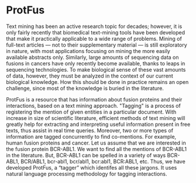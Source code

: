 # ProtFus

Text mining has been an active research topic for decades; however, it is only fairly recently that biomedical text-mining tools have been developed that make it practically applicable to a wide range of problems. Mining of full-text articles — not to their supplementary material — is still exploratory in nature, with most applications focusing on mining the more easily available abstracts only. Similarly, large amounts of sequencing data on fusions in cancers have only recently become available, thanks to leaps in sequencing technologies. To make biological sense of these vast amounts of data, however, they must be analyzed in the context of our current biological knowledge. How this should be done in practice remains an open challenge, since most of the knowledge is buried in the literature.

ProtFus is a resource that has information about fusion proteins and their interactions, based on a text mining approach. "Tagging" is a process of registering the mention of given entities in a particular document. With increase in size of scientific literature, efficient methods of text mining will greatly help for extracting and interpreting useful information present in free texts, thus assist in real time queries. Moreover, two or more types of information are tagged concurrently to find co-mentions. For example, human fusion proteins and cancer. Let us assume that we are interested in the fusion protein BCR-ABL1. We want to find all the mentions of BCR-ABL1 in the literature. But, BCR-ABL1 can be spelled in a variety of ways BCR-ABL1, BCR/ABL1, bcr-abl1, bcr/abl1, bcr:abl1, BCR:ABL1, etc. Thus, we have developed ProtFus, a “tagger” which identifes all these jargons. It uses natural language processing methodology for tagging interactions.
